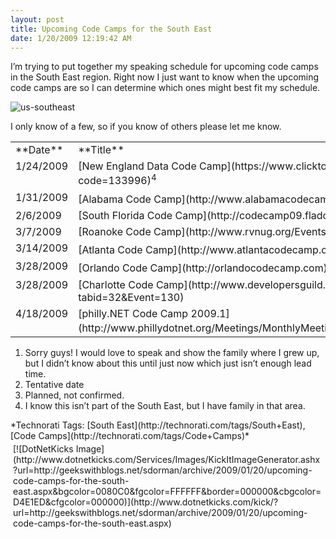 ```yaml
---
layout: post
title: Upcoming Code Camps for the South East
date: 1/20/2009 12:19:42 AM
---
```


I’m trying to put together my speaking schedule for upcoming code camps in the South East region. Right now I just want to know when the upcoming code camps are so I can determine which ones might best fit my schedule.

![us-southeast](http://gwb.blob.core.windows.net/sdorman/WindowsLiveWriter/UpcomingCodeCampsfortheSouthEast_14FC7/us-southeast_3.gif "us-southeast") 

I only know of a few, so if you know of others please let me know.
  <table border="0" cellspacing="0" cellpadding="4" width="583"><tbody>     <tr>       <td valign="top" width="143">**Date** </td>        <td valign="top" width="353">**Title** </td>        <td valign="top" width="85">**Speaking**? </td>     </tr>      <tr>       <td valign="top" width="146">1/24/2009 </td>        <td valign="top" width="345">[New England Data Code Camp](https://www.clicktoattend.com/invitation.aspx?code=133996)<sup>4</sup></td>        <td valign="top" width="92">N </td>     </tr>      <tr>       <td valign="top" width="147">1/31/2009 </td>        <td valign="top" width="339">[Alabama Code Camp](http://www.alabamacodecamp.com/)<sup>1</sup></td>        <td valign="top" width="98">N</td>     </tr>      <tr>       <td valign="top" width="147">2/6/2009</td>        <td valign="top" width="335">[South Florida Code Camp](http://codecamp09.fladotnet.com/)</td>        <td valign="top" width="103">Y</td>     </tr>      <tr>       <td valign="top" width="146">3/7/2009</td>        <td valign="top" width="332">[Roanoke Code Camp](http://www.rvnug.org/Events_view.aspx?Eventid=90)</td>        <td valign="top" width="107">N</td>     </tr>      <tr>       <td valign="top" width="145">3/14/2009</td>        <td valign="top" width="330">[Atlanta Code Camp](http://www.atlantacodecamp.com/)<sup>2</sup></td>        <td valign="top" width="110">N</td>     </tr>      <tr>       <td valign="top" width="145">3/28/2009</td>        <td valign="top" width="328">[Orlando Code Camp](http://orlandocodecamp.com)<sup>3</sup></td>        <td valign="top" width="113">Y</td>     </tr>      <tr>       <td valign="top" width="145">3/28/2009</td>        <td valign="top" width="328">[Charlotte Code Camp](http://www.developersguild.org/Default.aspx?tabid=32&Event=130)</td>        <td valign="top" width="113">N</td>     </tr>      <tr>       <td valign="top" width="145">4/18/2009</td>        <td valign="top" width="328">[philly.NET Code Camp 2009.1](http://www.phillydotnet.org/Meetings/MonthlyMeetings/tabid/336/Default.aspx)<sup>4</sup></td>        <td valign="top" width="113">?</td>     </tr>   </tbody></table>  

1.  Sorry guys! I would love to speak and show the family where I grew up, but I didn’t know about this until just now which just isn’t enough lead time.
2.  Tentative date
3.  Planned, not confirmed.
4.  I know this isn’t part of the South East, but I have family in that area.  

  <div style="padding-bottom: 0px; margin: 0px; padding-left: 0px; padding-right: 0px; display: inline; float: none; padding-top: 0px" id="scid:0767317B-992E-4b12-91E0-4F059A8CECA8:5cd62e51-db88-4b54-8cfe-57e276026d2e" class="wlWriterSmartContent">*Technorati Tags: [South East](http://technorati.com/tags/South+East), [Code Camps](http://technorati.com/tags/Code+Camps)*</div><div class="wlWriterHeaderFooter" style="text-align:left; margin:0px; padding:4px 4px 4px 4px;">[![DotNetKicks Image](http://www.dotnetkicks.com/Services/Images/KickItImageGenerator.ashx?url=http://geekswithblogs.net/sdorman/archive/2009/01/20/upcoming-code-camps-for-the-south-east.aspx&bgcolor=0080C0&fgcolor=FFFFFF&border=000000&cbgcolor=D4E1ED&cfgcolor=000000)](http://www.dotnetkicks.com/kick/?url=http://geekswithblogs.net/sdorman/archive/2009/01/20/upcoming-code-camps-for-the-south-east.aspx)</div>
